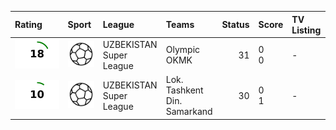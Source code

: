 | Rating                                                                                                                                 | Sport                                                                                                        | League                     | Teams                           |   Status | Score   | TV Listing   |
|:---------------------------------------------------------------------------------------------------------------------------------------|:-------------------------------------------------------------------------------------------------------------|:---------------------------|:--------------------------------|---------:|:--------|:-------------|
| <img src="https://raw.githubusercontent.com/BlakeDuncan25/Donut-SVG-Ratings/bac4e4a278175106499642192132b1786a9aec38/18.svg" alt="18"> | <img src="https://raw.githubusercontent.com/BlakeDuncan25/Donut-SVG-Ratings/master/soccer.png" alt="Soccer"> | UZBEKISTAN<br>Super League | Olympic<br>OKMK                 |       31 | 0<br>0  | -            |
| <img src="https://raw.githubusercontent.com/BlakeDuncan25/Donut-SVG-Ratings/bac4e4a278175106499642192132b1786a9aec38/10.svg" alt="10"> | <img src="https://raw.githubusercontent.com/BlakeDuncan25/Donut-SVG-Ratings/master/soccer.png" alt="Soccer"> | UZBEKISTAN<br>Super League | Lok. Tashkent<br>Din. Samarkand |       30 | 0<br>1  | -            |